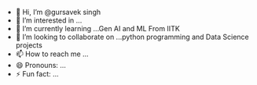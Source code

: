 - 👋 Hi, I’m @gursavek singh
- 👀 I’m interested in ...
- 🌱 I’m currently learning ...Gen AI and ML From IITK
- 💞️ I’m looking to collaborate on ...python programming and Data Science projects
- 📫 How to reach me ...
- 😄 Pronouns: ...
- ⚡ Fun fact: ...

<!---
gursaveks/gursaveks is a ✨ special ✨ repository because its `README.md` (this file) appears on your GitHub profile.
You can click the Preview link to take a look at your changes.
--->
